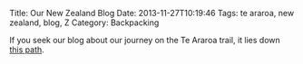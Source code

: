 Title: Our New Zealand Blog
Date: 2013-11-27T10:19:46
Tags: te araroa, new zealand, blog, Z
Category: Backpacking

If you seek our blog about our journey on the Te Araroa trail, it lies down 
[this path][1].

[1]: http://trampnewzealand.wordpress.com/
